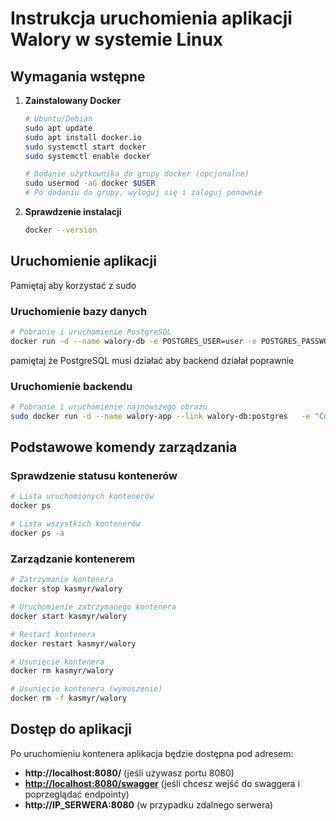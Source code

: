 # Instrukcja uruchomienia aplikacji Walory w systemie Linux

## Wymagania wstępne

1. **Zainstalowany Docker**
   
   ```bash
   # Ubuntu/Debian
   sudo apt update
   sudo apt install docker.io 
   sudo systemctl start docker
   sudo systemctl enable docker
   
   # Dodanie użytkownika do grupy docker (opcjonalne)
   sudo usermod -aG docker $USER
   # Po dodaniu do grupy, wyloguj się i zaloguj ponownie
   ```

2. **Sprawdzenie instalacji**
   
   ```bash
   docker --version
   ```

## Uruchomienie aplikacji

Pamiętaj aby korzystać z sudo

### Uruchomienie bazy danych

```bash
# Pobranie i uruchomienie PostgreSQL
docker run -d --name walory-db -e POSTGRES_USER=user -e POSTGRES_PASSWORD=Zaq12wsx -e POSTGRES_DB=walory -p 5432:5432 postgres:15
```

pamiętaj że PostgreSQL musi działać aby backend działał poprawnie

### Uruchomienie backendu

```bash
# Pobranie i uruchomienie najnowszego obrazu
sudo docker run -d --name walory-app --link walory-db:postgres   -e "ConnectionStrings__Default=Host=postgres;Port=5432;Database=walory;Username=user;Password=Zaq12wsx"   -p 8080:8080   kasmyr/walory
```

## Podstawowe komendy zarządzania

### Sprawdzenie statusu kontenerów

```bash
# Lista uruchomionych kontenerów
docker ps

# Lista wszystkich kontenerów
docker ps -a
```

### Zarządzanie kontenerem

```bash
# Zatrzymanie kontenera
docker stop kasmyr/walory

# Uruchomienie zatrzymanego kontenera
docker start kasmyr/walory

# Restart kontenera
docker restart kasmyr/walory

# Usunięcie kontenera
docker rm kasmyr/walory

# Usunięcie kontenera (wymuszenie)
docker rm -f kasmyr/walory
```

## Dostęp do aplikacji

Po uruchomieniu kontenera aplikacja będzie dostępna pod adresem:

- **http://localhost:8080/** (jeśli używasz portu 8080)
- [**http://localhost:8080/swagger**](http://localhost:8080/swagger) (jeśli chcesz wejść do swaggera i poprzeglądać endpointy)
- **http://IP_SERWERA:8080** (w przypadku zdalnego serwera)
